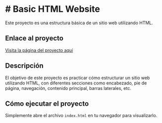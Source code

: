 # # Basic HTML Website

Este proyecto es una estructura básica de un sitio web utilizando HTML.

## Enlace al proyecto

[Visita la página del proyecto aquí](https://tu-usuario.github.io/nombre-del-repositorio)

## Descripción

El objetivo de este proyecto es practicar cómo estructurar un sitio web utilizando HTML, con diferentes secciones como encabezado, pie de página, navegación, contenido principal, barras laterales, etc.

## Cómo ejecutar el proyecto

Simplemente abre el archivo `index.html` en tu navegador para visualizarlo.

